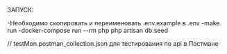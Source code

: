 ЗАПУСК:

-Необходимо скопировать и переименовать .env.example в .env
-make run
-docker-compose run --rm php php artisan db:seed

// testMon.postman_collection.json для тестирования по api в Постмане

